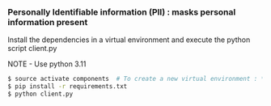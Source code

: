 ### Personally Identifiable information (PII) : masks personal information present
Install the dependencies in a virtual environment and execute the python script client.py

NOTE - Use python 3.11 

```bash 
$ source activate components  # To create a new virtual environment : *conda create -n <env_name>*
$ pip install -r requirements.txt
$ python client.py
```
